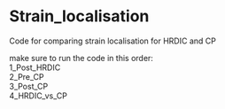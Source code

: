 # Strain_localisation
Code for comparing strain localisation for HRDIC and CP

make sure to run the code in this order:\
1_Post_HRDIC\
2_Pre_CP\
3_Post_CP\
4_HRDIC_vs_CP
